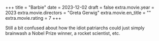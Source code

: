 +++
title = "Barbie"
date = 2023-12-02
draft = false
extra.movie.year = 2023
extra.movie.directors = "Greta Gerwig"
extra.movie.en_title = ""
extra.movie.rating = 7
+++

Still a bit confused about how the idiot patriarchs could just simply brainwash a Nobel Prize winner, a rocket scientist, etc.<!-- more -->
